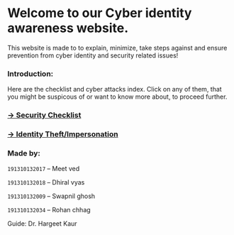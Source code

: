# Welcome to our Cyber identity awareness website.
This website is made to to explain, minimize, take steps against and ensure prevention from cyber identity and security related issues!

### Introduction:
Here are the checklist and cyber attacks index. Click on any of them, that you might be suspicous of or want to know more about, to proceed further. 

### [→ Security Checklist](security_checklist.md)
### [→ Identity Theft/Impersonation](identity_theft.md)

### Made by:
`191310132017` – Meet ved

`191310132018` – Dhiral vyas

`191310132009` – Swapnil ghosh

`191310132034` – Rohan chhag

Guide: Dr. Hargeet Kaur
